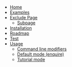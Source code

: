   * [Home](./Home)
  * [Examples](./Examples)
  * [Exclude Page](./Exclude-Page)
    * [Subpage](./Exclude-Page%3A-Subpage)
  * [Installation](./Installation)
  * [Roadmap](./Roadmap)
  * [Test](./Test)
  * [Usage](./Usage)
    * [Command line modifiers](./Usage%3A-Command-line-modifiers)
    * [Default mode (enquire)](./Usage%3A-Default-mode-(enquire))
    * [Tutorial mode](./Usage%3A-Tutorial-mode)


[//]: # (generated by https://www.npmjs.com/package/github-wiki-sidebar)
